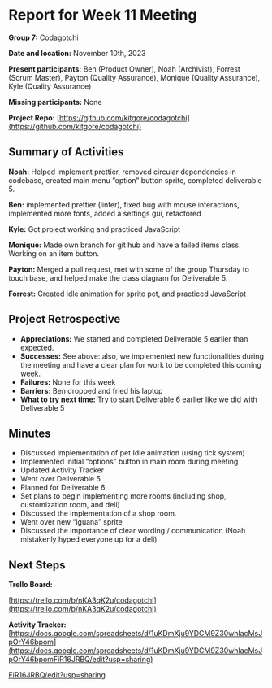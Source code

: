 # Report for Week 11 Meeting 

**Group 7:** Codagotchi

**Date and location:** November 10th, 2023

**Present participants:** Ben (Product Owner), Noah (Archivist), Forrest (Scrum Master), Payton (Quality Assurance), Monique (Quality Assurance), Kyle (Quality Assurance)

**Missing participants:** None

**Project Repo:** [https://github.com/kitgore/codagotchi](https://github.com/kitgore/codagotchi) 


## Summary of Activities

**Noah:** Helped implement prettier, removed circular dependencies in codebase, created main menu “option” button sprite, completed deliverable 5.

**Ben:** implemented prettier (linter), fixed bug with mouse interactions, implemented more fonts, added a settings gui, refactored

**Kyle:** Got project working and practiced JavaScript

**Monique:** Made own branch for git hub and have a failed items class. Working on an item button.

**Payton:** Merged a pull request, met with some of the group Thursday to touch base, and helped make the class diagram for Deliverable 5.

**Forrest:** Created idle animation for sprite pet, and practiced JavaScript

## Project Retrospective

* **Appreciations:** We started and completed Deliverable 5 earlier than expected.
* **Successes:** See above: also, we implemented new functionalities during the meeting and have a clear plan for work to be completed this coming week.
* **Failures:** None for this week
* **Barriers:** Ben dropped and fried his laptop
* **What to try next time:** Try to start Deliverable 6 earlier like we did with Deliverable 5

## Minutes

* Discussed implementation of pet Idle animation (using tick system)
* Implemented initial “options” button in main room during meeting
* Updated Activity Tracker
* Went over Deliverable 5
* Planned for Deliverable 6
* Set plans to begin implementing more rooms (including shop, customization room, and deli)
* Discussed the implementation of a shop room.
* Went over new “iguana” sprite
* Discussed the importance of clear wording / communication (Noah mistakenly hyped everyone up for a deli)

## Next Steps

**Trello Board:**

[https://trello.com/b/nKA3qK2u/codagotchi](https://trello.com/b/nKA3qK2u/codagotchi) 

**Activity Tracker:** [https://docs.google.com/spreadsheets/d/1uKDmXju9YDCM9Z30whlacMsJpOrY46bpom](https://docs.google.com/spreadsheets/d/1uKDmXju9YDCM9Z30whlacMsJpOrY46bpomFiR16JRBQ/edit?usp=sharing)

[FiR16JRBQ/edit?usp=sharing](https://docs.google.com/spreadsheets/d/1uKDmXju9YDCM9Z30whlacMsJpOrY46bpomFiR16JRBQ/edit?usp=sharing) 

